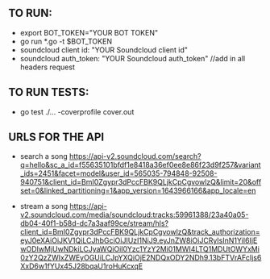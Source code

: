 ## TO RUN:
- export BOT_TOKEN="YOUR BOT TOKEN"
- go run *.go -t $BOT_TOKEN
- soundcloud client id: "YOUR Soundcloud client id"
- soundcloud auth_token: "YOUR Soundcloud auth_token" //add in all headers request


## TO RUN TESTS:
- go test ./... -coverprofile cover.out

## URLS FOR THE API 
- search a song
 https://api-v2.soundcloud.com/search?q=hello&sc_a_id=f55635101bfdf1e8418a36ef0ee8e86f23d9f257&variant_ids=2451&facet=model&user_id=565035-794848-92508-940751&client_id=BmI0Zgypr3dPccFBK9QLjkCpCgvowlzQ&limit=20&offset=0&linked_partitioning=1&app_version=1643966166&app_locale=en

 - stream a song
 https://api-v2.soundcloud.com/media/soundcloud:tracks:59961388/23a40a05-db04-40f1-b58d-dc7a3aaf99ce/stream/hls?client_id=BmI0Zgypr3dPccFBK9QLjkCpCgvowlzQ&track_authorization=eyJ0eXAiOiJKV1QiLCJhbGciOiJIUzI1NiJ9.eyJnZW8iOiJCRyIsInN1YiI6IjEwODIwMjUwNDkiLCJyaWQiOiI0Yzc1YzY2Mi01MWI4LTQ1MDUtOWYxMi0zY2QzZWIxZWEyOGUiLCJpYXQiOjE2NDQxODY2NDh9.13bFTVrAFcIjs6XxD6w1fYUx45J28bqaU1roHuKcxqE
